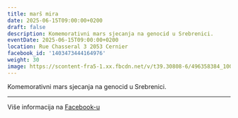 ```yaml
---
title: marš mira
date: 2025-06-15T09:00:00+0200
draft: false
description: Komemorativni mars sjecanja na genocid u Srebrenici.
eventDate: 2025-06-15T09:00:00+0200
location: Rue Chasseral 3 2053 Cernier
facebook_id: '1403473444164976'
weight: 30
image: https://scontent-fra5-1.xx.fbcdn.net/v/t39.30808-6/496358384_1007574214836511_4806363768185633011_n.jpg?_nc_cat=102&ccb=1-7&_nc_sid=9e60e4&_nc_ohc=6gaNMsbczoUQ7kNvwGmkpVO&_nc_oc=AdnNwhKArzhKHVa4r6b3VgDMw01uCv-V6zE3CHiy22jykTBDCon0TabvksyVso8-yHQ&_nc_zt=23&_nc_ht=scontent-fra5-1.xx&edm=ABTKTjYEAAAA&_nc_gid=r5uuwwDPuSUtykq09lUSbA&_nc_tpa=Q5bMBQFdNUA7YcvBbruKs4kCU5Y4l6mx3B83bZJsR3ZE2gqOryghoKeEMwln_T2SQBlFOQgg8yPfFCSvGQ&oh=00_AfdiLKGPFYBvAtLkzjtq1r927i8j_3izdC2C3JX8ofqUOw&oe=690B35AE
---
```


Komemorativni mars sjecanja na genocid u Srebrenici.

---

Više informacija na [Facebook-u](https://facebook.com/events/1403473444164976)